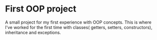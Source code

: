 # First OOP project 

A small project for my first experience with OOP concepts.
This is where I've worked for the first time with classes( getters, setters, constructors), inheritance and exceptions.
